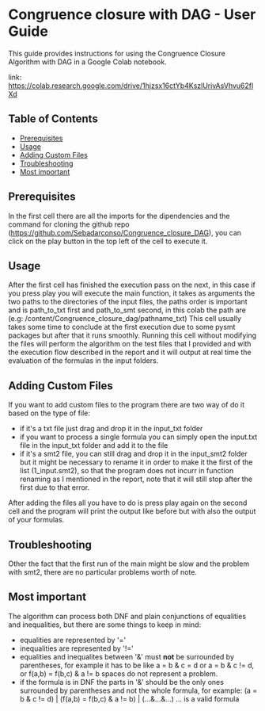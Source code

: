 # Congruence closure with DAG - User Guide

This guide provides instructions for using the Congruence Closure Algorithm with DAG in a Google Colab notebook.

link: https://colab.research.google.com/drive/1hjzsx16ctYb4KszlUrivAsVhvu62flXd

## Table of Contents
- [Prerequisites](#prerequisites)
- [Usage](#usage)
- [Adding Custom Files](#adding-custom-files)
- [Troubleshooting](#troubleshooting)
- [Most important](#most-important)
## Prerequisites
In the first cell there are all the imports for the dipendencies and the command for cloning the github repo (https://github.com/Sebadarconso/Congruence_closure_DAG), you can click on the play button in the top left of the cell to execute it.

## Usage
After the first cell has finished the execution pass on the next, in this case if you press play you will execute the main function, it takes as arguments the two paths to the directories of the input files, the paths order is important and is path_to_txt first and path_to_smt second, in this colab the path are (e.g: /content/Congruence_closure_dag/pathname_txt)
This cell usually takes some time to conclude at the first execution due to some pysmt packages but after that it runs smoothly. Running this cell without modifying the files will perform the algorithm on the test files that I provided and with the execution flow described in the report and it will output at real time the evaluation of the formulas in the input folders.

## Adding Custom Files
If you want to add custom files to the program there are two way of do it based on the type of file:
- if it's a txt file just drag and drop it in the input_txt folder
- if you want to process a single formula you can simply open the input.txt file in the input_txt folder and add it to the file
- if it's a smt2 file, you can still drag and drop it in the input_smt2 folder but it might be necessary to rename it in order to make it the first of the list (1_input.smt2), so that the program does not incurr in function renaming as I mentioned in the report, note that it will still stop after the first due to that error. 

After adding the files all you have to do is press play again on the second cell and the program will print the output like before but with also the output of your formulas.

## Troubleshooting
Other the fact that the first run of the main might be slow and the problem with smt2, there are no particular problems worth of note.

## Most important
The algorithm can process both DNF and plain conjunctions of equalities and inequalities, but there are some things to keep in mind:

- equalities are represented by '='
- inequalities are represented by '!='
- equalities and inequalites between '&' must **not** be surrounded by parentheses, for example it has to be like a = b & c = d or a = b & c != d, or 
f(a,b) = f(b,c) & a != b spaces do not represent a problem.
- if the formula is in DNF the parts in '&' should be the only ones surrounded by parentheses and not the whole formula, for example: (a = b & c != d) | (f(a,b) = f(b,c) & a != b) | (...&...&...) ... is a valid formula